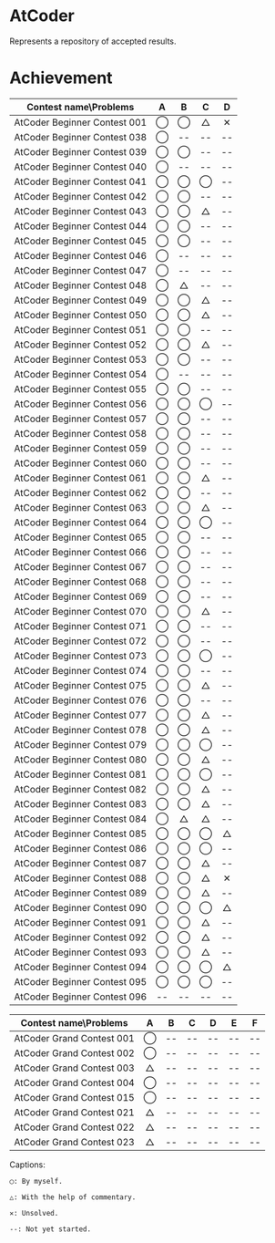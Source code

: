 # AtCoder
Represents a repository of accepted results.

# Achievement

|Contest name\Problems|A|B|C|D|
|:--:|:--:|:--:|:--:|:--:|
|AtCoder Beginner Contest 001|◯|◯|△|✕|
|AtCoder Beginner Contest 038|◯|--|--|--|
|AtCoder Beginner Contest 039|◯|◯|--|--|
|AtCoder Beginner Contest 040|◯|--|--|--|
|AtCoder Beginner Contest 041|◯|◯|◯|--|
|AtCoder Beginner Contest 042|◯|◯|--|--|
|AtCoder Beginner Contest 043|◯|◯|△|--|
|AtCoder Beginner Contest 044|◯|◯|--|--|
|AtCoder Beginner Contest 045|◯|◯|--|--|
|AtCoder Beginner Contest 046|◯|--|--|--|
|AtCoder Beginner Contest 047|◯|--|--|--|
|AtCoder Beginner Contest 048|◯|△|--|--|
|AtCoder Beginner Contest 049|◯|◯|△|--|
|AtCoder Beginner Contest 050|◯|◯|△|--|
|AtCoder Beginner Contest 051|◯|◯|--|--|
|AtCoder Beginner Contest 052|◯|◯|△|--|
|AtCoder Beginner Contest 053|◯|◯|--|--|
|AtCoder Beginner Contest 054|◯|--|--|--|
|AtCoder Beginner Contest 055|◯|◯|--|--|
|AtCoder Beginner Contest 056|◯|◯|◯|--|
|AtCoder Beginner Contest 057|◯|◯|--|--|
|AtCoder Beginner Contest 058|◯|◯|--|--|
|AtCoder Beginner Contest 059|◯|◯|--|--|
|AtCoder Beginner Contest 060|◯|◯|--|--|
|AtCoder Beginner Contest 061|◯|◯|△|--|
|AtCoder Beginner Contest 062|◯|◯|--|--|
|AtCoder Beginner Contest 063|◯|◯|△|--|
|AtCoder Beginner Contest 064|◯|◯|◯|--|
|AtCoder Beginner Contest 065|◯|◯|--|--|
|AtCoder Beginner Contest 066|◯|◯|--|--|
|AtCoder Beginner Contest 067|◯|◯|--|--|
|AtCoder Beginner Contest 068|◯|◯|--|--|
|AtCoder Beginner Contest 069|◯|◯|--|--|
|AtCoder Beginner Contest 070|◯|◯|△|--|
|AtCoder Beginner Contest 071|◯|◯|--|--|
|AtCoder Beginner Contest 072|◯|◯|--|--|
|AtCoder Beginner Contest 073|◯|◯|◯|--|
|AtCoder Beginner Contest 074|◯|◯|--|--|
|AtCoder Beginner Contest 075|◯|◯|△|--|
|AtCoder Beginner Contest 076|◯|◯|--|--|
|AtCoder Beginner Contest 077|◯|◯|△|--|
|AtCoder Beginner Contest 078|◯|◯|△|--|
|AtCoder Beginner Contest 079|◯|◯|◯|--|
|AtCoder Beginner Contest 080|◯|◯|△|--|
|AtCoder Beginner Contest 081|◯|◯|◯|--|
|AtCoder Beginner Contest 082|◯|◯|△|--|
|AtCoder Beginner Contest 083|◯|◯|△|--|
|AtCoder Beginner Contest 084|◯|△|△|--|
|AtCoder Beginner Contest 085|◯|◯|◯|△|
|AtCoder Beginner Contest 086|◯|◯|◯|--|
|AtCoder Beginner Contest 087|◯|◯|△|--|
|AtCoder Beginner Contest 088|◯|◯|△|✕|
|AtCoder Beginner Contest 089|◯|◯|△|--|
|AtCoder Beginner Contest 090|◯|◯|◯|△|
|AtCoder Beginner Contest 091|◯|◯|△|--|
|AtCoder Beginner Contest 092|◯|◯|△|--|
|AtCoder Beginner Contest 093|◯|◯|△|--|
|AtCoder Beginner Contest 094|◯|◯|◯|△|
|AtCoder Beginner Contest 095|◯|◯|◯|--|
|AtCoder Beginner Contest 096|--|--|--|--|

|Contest name\Problems|A|B|C|D|E|F|
|:--:|:--:|:--:|:--:|:--:|:--:|:--:|
|AtCoder Grand Contest 001|◯|--|--|--|--|--|
|AtCoder Grand Contest 002|◯|--|--|--|--|--|
|AtCoder Grand Contest 003|△|--|--|--|--|--|
|AtCoder Grand Contest 004|◯|--|--|--|--|--|
|AtCoder Grand Contest 015|◯|--|--|--|--|--|
|AtCoder Grand Contest 021|△|--|--|--|--|--|
|AtCoder Grand Contest 022|△|--|--|--|--|--|
|AtCoder Grand Contest 023|△|--|--|--|--|--|

Captions:

    ◯: By myself.

    △: With the help of commentary.

    ✕: Unsolved.

    --: Not yet started.